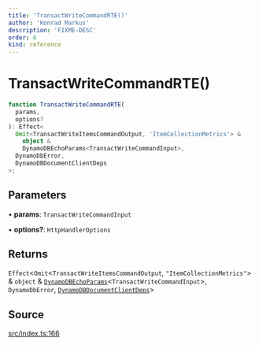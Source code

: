 ```yaml
---
title: 'TransactWriteCommandRTE()'
author: 'Konrad Markus'
description: 'FIXME-DESC'
order: 6
kind: reference
---
```


# TransactWriteCommandRTE()

```ts
function TransactWriteCommandRTE(
  params,
  options?
): Effect<
  Omit<TransactWriteItemsCommandOutput, 'ItemCollectionMetrics'> &
    object &
    DynamoDBEchoParams<TransactWriteCommandInput>,
  DynamoDbError,
  DynamoDBDocumentClientDeps
>;
```

## Parameters

• **params**: `TransactWriteCommandInput`

• **options?**: `HttpHandlerOptions`

## Returns

`Effect`\<`Omit`\<`TransactWriteItemsCommandOutput`, `"ItemCollectionMetrics"`\> & `object` & [`DynamoDBEchoParams`](/projects/konkerdev-aws-client-effect-dynamodb/reference/type-aliases/dynamodbechoparams)\<`TransactWriteCommandInput`\>, `DynamoDbError`, [`DynamoDBDocumentClientDeps`](/projects/konkerdev-aws-client-effect-dynamodb/reference/type-aliases/dynamodbdocumentclientdeps)\>

## Source

[src/index.ts:166](https://github.com/konkerdotdev/aws-client-effect-dynamodb/blob/61cc23ece48bc14ff19d7990e27b716d0c6ee7ed/src/index.ts#L166)
